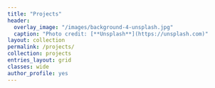 ```yaml
---
title: "Projects"
header:
  overlay_image: "/images/background-4-unsplash.jpg"
  caption: "Photo credit: [**Unsplash**](https://unsplash.com)"
layout: collection
permalink: /projects/
collection: projects
entries_layout: grid
classes: wide
author_profile: yes
---
```


